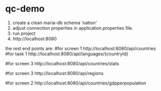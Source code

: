 # qc-demo

1. create a clean maria-db schema 'nation'
2. adjust connection properties in application.properties file.
3. run project
4. http://localhost:8080

the rest end points are: 
#for screen 1
http://localhost:8080/api/countries
#for task 1
http://localhost:8080/api/languages/{countryId}

#for screen 3
http://localhost:8080/api/countries/stats

#for screen 3
http://localhost:8080/api/regions

#for screen 2
http://localhost:8080/api/countries/gdpperpopulation
